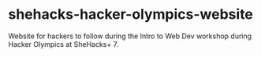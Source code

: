 # shehacks-hacker-olympics-website
Website for hackers to follow during the Intro to Web Dev workshop during Hacker Olympics at SheHacks+ 7.
